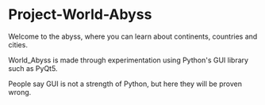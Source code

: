 # Project-World-Abyss
Welcome to the abyss, where you can learn about continents, countries and cities. 

World_Abyss is made through experimentation using Python's GUI library such as PyQt5. 

People say GUI is not a strength of Python, but here they will be proven wrong. 

